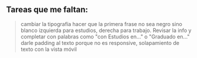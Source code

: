 ## Tareas que me faltan:

> cambiar la tipografía
> hacer que la primera frase no sea negro sino blanco
> izquierda para estudios, derecha para trabajo. Revisar la info y completar con palabras como "con Estudios en..." o "Graduado en..."
> darle padding al texto porque no es responsive, solapamiento de texto con la vista móvil



